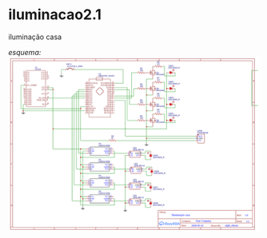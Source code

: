 # iluminacao2.1

iluminação casa



*esquema:*
![alt text](https://github.com/ralphribeiro/iluminacao2.1/blob/master/Schematic_iluminacao.png)
